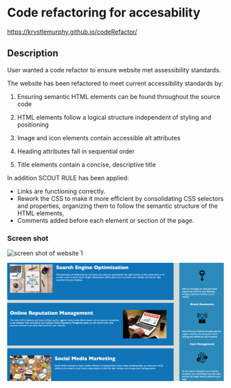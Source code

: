 # Code refactoring for accesability
https://krystlemurphy.github.io/codeRefactor/


## Description

User wanted a code refactor to ensure website met assessibility standards.

The website has been refactored to meet current accessibility standards by:

1. Ensuring semantic HTML elements can be found throughout the source code

2. HTML elements follow a logical structure independent of styling and positioning

3. Image and icon elements contain accessible alt attributes

4. Heading attributes fall in sequential order

5. Title elements contain a concise, descriptive title

In addition SCOUT RULE has been applied:

- Links are functioning correctly. 
- Rework the CSS to make it more efficient by consolidating CSS selectors and properties, organizing them to follow the semantic structure of the HTML elements, 
- Comments added before each element or section of the page.

### Screen shot

![
    screen shot of website 1
](image.png)

![ screen shoot of website 2](image-1.png)
